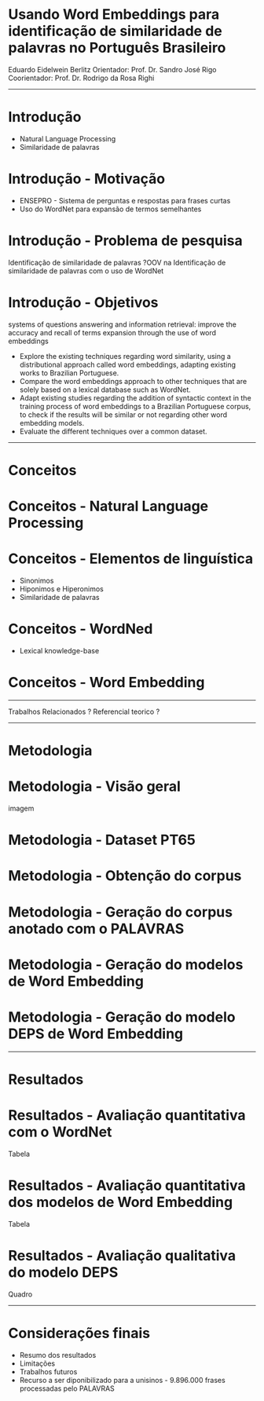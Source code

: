 
# Usando Word Embeddings para identificação de similaridade de palavras no Português Brasileiro

Eduardo Eidelwein Berlitz
Orientador: Prof. Dr. Sandro José Rigo
Coorientador: Prof. Dr. Rodrigo da Rosa Righi

---

# Introdução

- Natural Language Processing
- Similaridade de palavras

# Introdução - Motivação

- ENSEPRO - Sistema de perguntas e respostas para frases curtas
- Uso do WordNet para expansão de termos semelhantes

# Introdução - Problema de pesquisa

Identificação de similaridade de palavras
?OOV na Identificação de similaridade de palavras com o uso de WordNet

# Introdução - Objetivos

systems of questions answering and information retrieval: improve the accuracy and recall of terms expansion through the use of word embeddings

- Explore the existing techniques regarding word similarity, using a distributional approach called word embeddings, adapting existing works to Brazilian Portuguese.
- Compare  the  word  embeddings  approach  to  other  techniques  that  are  solely based on a lexical database such as WordNet.
- Adapt existing studies regarding the addition of syntactic context in the training process of word embeddings to a Brazilian Portuguese corpus, to check if the results will be similar or not regarding other word embedding models.
- Evaluate the different techniques over a common dataset.


--- 

# Conceitos

# Conceitos - Natural Language Processing

# Conceitos - Elementos de linguística

- Sinonimos
- Hiponimos e Hiperonimos
- Similaridade de palavras

# Conceitos - WordNed

- Lexical knowledge-base

# Conceitos - Word Embedding

---

Trabalhos Relacionados ? Referencial teorico ?

---

# Metodologia

# Metodologia - Visão geral

imagem

# Metodologia - Dataset PT65

# Metodologia - Obtenção do corpus

# Metodologia - Geração do corpus anotado com o PALAVRAS

# Metodologia - Geração do modelos de Word Embedding

# Metodologia - Geração do modelo DEPS de Word Embedding

---

# Resultados

# Resultados - Avaliação quantitativa com o WordNet

Tabela

# Resultados - Avaliação quantitativa dos modelos de Word Embedding

Tabela

# Resultados - Avaliação qualitativa do modelo DEPS

Quadro

---

# Considerações finais

- Resumo dos resultados
- Limitações
- Trabalhos futuros
- Recurso a ser diponibilizado para a unisinos - 9.896.000 frases processadas pelo PALAVRAS